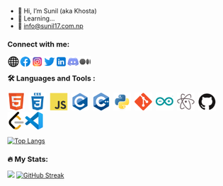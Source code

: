 - 👋 Hi, I’m Sunil (aka Khosta)
- 🌱 Learning...
- 📧 info@sunil17.com.np

### Connect with me: 
<a href="https://www.sunil17.com.np/" target="blank"> <img align="left" width="27px" src="https://github.com/Khostaa/Web/blob/main/img/website.svg"/></a>
<a href="https://www.facebook.com/sunilpoudel.17" target="_blank"><img align="left" width="27px" src="https://github.com/Khostaa/Web/blob/main/img/facebook.svg" /> </a>
<a href="https://www.instagram.com/sunil_poudel17/" target="_blank"><img align="left" width="27px" src="https://github.com/Khostaa/Web/blob/main/img/instagram.svg" /></a>
<a href="https://twitter.com/Sunil_Poudel17" target="_blank"><img align="left" width="27px" src="https://github.com/Khostaa/Web/blob/main/img/twitter.svg" /></a>
<a href="https://www.linkedin.com/in/khostaa/" target="_blank"><img align="left" width="27px" src="https://github.com/Khostaa/Web/blob/main/img/linkedin.svg" /></a>
<a href="https://discord.gg/AsnMswFT25" target="_blank"><img align="left" width="27px" src="https://github.com/Khostaa/Web/blob/main/img/discord.svg" /></a>
<a href="https://sunil17.medium.com" target="_blank"><img align="left" width="27px" src="https://github.com/Khostaa/Web/blob/main/img/medium.svg" /></a>

<br>

 
<!---
Khostaa/Khostaa is a ✨ special ✨ repository because its `README.md` (this file) appears on your GitHub profile.
You can click the Preview link to take a look at your changes.
--->

### :hammer_and_wrench: Languages and Tools :
<div>
 <img src="https://github.com/devicons/devicon/blob/master/icons/html5/html5-original.svg" title="HTML5" alt="HTML" width="40" height="40"/>&nbsp;
 <img src="https://github.com/devicons/devicon/blob/master/icons/css3/css3-plain-wordmark.svg"  title="CSS3" alt="CSS" width="40" height="40"/>&nbsp; 
 <img src="https://github.com/devicons/devicon/blob/master/icons/javascript/javascript-original.svg" title="JavaScript" alt="JavaScript" width="40" height="40"/>&nbsp;
 <img src="https://github.com/devicons/devicon/blob/master/icons/c/c-original.svg"  title="C" alt="C" width="40" height="40"/>&nbsp; 
 <img src="https://github.com/devicons/devicon/blob/master/icons/cplusplus/cplusplus-original.svg"  title="C++" alt="C++" width="40" height="40"/>&nbsp; 
 <img src="https://github.com/devicons/devicon/blob/master/icons/python/python-original.svg"  title="Python" alt="Python" width="40" height="40"/>&nbsp; 
 <img src="https://github.com/devicons/devicon/blob/master/icons/git/git-original.svg"  title="git" alt="git" width="40" height="40"/>&nbsp;
 <img src="https://github.com/devicons/devicon/blob/master/icons/arduino/arduino-original.svg"  title="arduino" alt="arduino" width="40" height="40"/>&nbsp;
 <img src="https://github.com/devicons/devicon/blob/master/icons/atom/atom-original.svg"  title="atom" alt="atom" width="40" height="40"/>&nbsp;
 <img src="https://github.com/devicons/devicon/blob/master/icons/github/github-original.svg"  title="github" alt="github" width="40" height="40"/>&nbsp; 
 <img src="https://github.com/devicons/devicon/blob/master/icons/vscode/vscode-original.svg"  title="visual studio code" alt="visual studio code" width="40" height="40"/>&nbsp;
 <a href="https://leetcode.com/Khosta/" target="_blank"><img align="left" width="40" height="40" src="https://github.com/Khostaa/Web/blob/main/img/leetcode.png" /></a>
 
</div>



  [![Top Langs](https://github-readme-stats.vercel.app/api/top-langs/?username=Khostaa&layout=compact&theme=vision-friendly-dark)](https://github.com/anuraghazra/github-readme-stats)
### :fire: My Stats:
  <img src="https://github-readme-stats.vercel.app/api?username=Khostaa&show_icons=true&theme=gruvbox">   [![GitHub Streak](https://github-readme-streak-stats.herokuapp.com?user=Khostaa&theme=gruvbox&date_format=M%20j%5B%2C%20Y%5D)](https://git.io/streak-stats)
 











